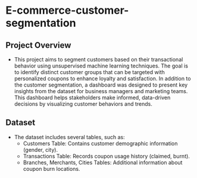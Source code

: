 # E-commerce-customer-segmentation
## Project Overview
- This project aims to segment customers based on their transactional behavior using unsupervised machine learning techniques. The goal is to identify distinct customer groups that can be targeted with personalized coupons to enhance loyalty and satisfaction. In addition to the customer segmentation, a dashboard was designed to present key insights from the dataset for business managers and marketing teams. This dashboard helps stakeholders make informed, data-driven decisions by visualizing customer behaviors and trends.
## Dataset
- The dataset includes several tables, such as:
  - Customers Table: Contains customer demographic information (gender, city).
  - Transactions Table: Records coupon usage history (claimed, burnt).
  - Branches, Merchants, Cities Tables: Additional information about coupon burn locations.

